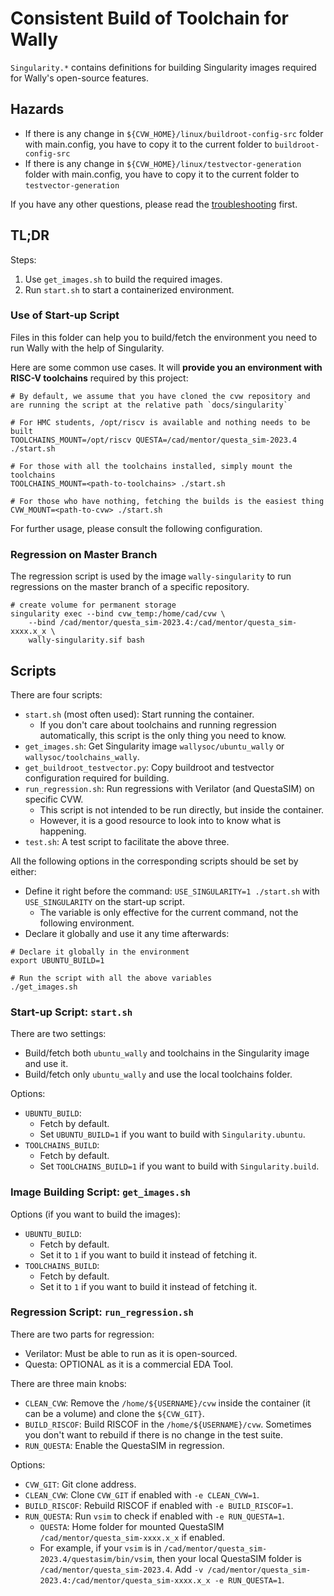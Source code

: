 # Consistent Build of Toolchain for Wally

`Singularity.*` contains definitions for building Singularity images required for Wally's open-source features.

## Hazards

- If there is any change in `${CVW_HOME}/linux/buildroot-config-src` folder with main.config, you have to copy it to the current folder to `buildroot-config-src`
- If there is any change in `${CVW_HOME}/linux/testvector-generation` folder with main.config, you have to copy it to the current folder to `testvector-generation`

If you have any other questions, please read the [troubleshooting]() first.

## TL;DR

Steps:

1. Use `get_images.sh` to build the required images.
2. Run `start.sh` to start a containerized environment.

### Use of Start-up Script

Files in this folder can help you to build/fetch the environment you need to run Wally with the help of Singularity.

Here are some common use cases. It will **provide you an environment with RISC-V toolchains** required by this project:

```shell
# By default, we assume that you have cloned the cvw repository and are running the script at the relative path `docs/singularity`

# For HMC students, /opt/riscv is available and nothing needs to be built
TOOLCHAINS_MOUNT=/opt/riscv QUESTA=/cad/mentor/questa_sim-2023.4 ./start.sh

# For those with all the toolchains installed, simply mount the toolchains
TOOLCHAINS_MOUNT=<path-to-toolchains> ./start.sh

# For those who have nothing, fetching the builds is the easiest thing
CVW_MOUNT=<path-to-cvw> ./start.sh
```

For further usage, please consult the following configuration.

### Regression on Master Branch

The regression script is used by the image `wally-singularity` to run regressions on the master branch of a specific repository.

```shell
# create volume for permanent storage
singularity exec --bind cvw_temp:/home/cad/cvw \
    --bind /cad/mentor/questa_sim-2023.4:/cad/mentor/questa_sim-xxxx.x_x \
    wally-singularity.sif bash
```

## Scripts

There are four scripts:

- `start.sh` (most often used): Start running the container.
    - If you don't care about toolchains and running regression automatically, this script is the only thing you need to know.
- `get_images.sh`: Get Singularity image `wallysoc/ubuntu_wally` or `wallysoc/toolchains_wally`.
- `get_buildroot_testvector.py`: Copy buildroot and testvector configuration required for building.
- `run_regression.sh`: Run regressions with Verilator (and QuestaSIM) on specific CVW.
    - This script is not intended to be run directly, but inside the container.
    - However, it is a good resource to look into to know what is happening.
- `test.sh`: A test script to facilitate the above three.

All the following options in the corresponding scripts should be set by either:

- Define it right before the command: `USE_SINGULARITY=1 ./start.sh` with `USE_SINGULARITY` on the start-up script.
    - The variable is only effective for the current command, not the following environment.
- Declare it globally and use it any time afterwards:

```shell
# Declare it globally in the environment
export UBUNTU_BUILD=1

# Run the script with all the above variables
./get_images.sh
```

### Start-up Script: `start.sh`

There are two settings:

- Build/fetch both `ubuntu_wally` and toolchains in the Singularity image and use it.
- Build/fetch only `ubuntu_wally` and use the local toolchains folder.

Options:

- `UBUNTU_BUILD`:
    - Fetch by default.
    - Set `UBUNTU_BUILD=1` if you want to build with `Singularity.ubuntu`.
- `TOOLCHAINS_BUILD`:
    - Fetch by default.
    - Set `TOOLCHAINS_BUILD=1` if you want to build with `Singularity.build`.

### Image Building Script: `get_images.sh`

Options (if you want to build the images):

- `UBUNTU_BUILD`:
    - Fetch by default.
    - Set it to `1` if you want to build it instead of fetching it.
- `TOOLCHAINS_BUILD`:
    - Fetch by default.
    - Set it to `1` if you want to build it instead of fetching it.

### Regression Script: `run_regression.sh`

There are two parts for regression:

- Verilator: Must be able to run as it is open-sourced.
- Questa: OPTIONAL as it is a commercial EDA Tool.

There are three main knobs:

- `CLEAN_CVW`: Remove the `/home/${USERNAME}/cvw` inside the container (it can be a volume) and clone the `${CVW_GIT}`.
- `BUILD_RISCOF`: Build RISCOF in the `/home/${USERNAME}/cvw`. Sometimes you don't want to rebuild if there is no change in the test suite.
- `RUN_QUESTA`: Enable the QuestaSIM in regression.

Options:

- `CVW_GIT`: Git clone address.
- `CLEAN_CVW`: Clone `CVW_GIT` if enabled with `-e CLEAN_CVW=1`.
- `BUILD_RISCOF`: Rebuild RISCOF if enabled with `-e BUILD_RISCOF=1`.
- `RUN_QUESTA`: Run `vsim` to check if enabled with `-e RUN_QUESTA=1`.
    - `QUESTA`: Home folder for mounted QuestaSIM `/cad/mentor/questa_sim-xxxx.x_x` if enabled.
    - For example, if your `vsim` is in `/cad/mentor/questa_sim-2023.4/questasim/bin/vsim`, then your local QuestaSIM folder is `/cad/mentor/questa_sim-2023.4`. Add `-v /cad/mentor/questa_sim-2023.4:/cad/mentor/questa_sim-xxxx.x_x -e RUN_QUESTA=1`.
